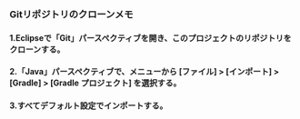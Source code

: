 ### Gitリポジトリのクローンメモ
#### 1.Eclipseで「Git」パースペクティブを開き、このプロジェクトのリポジトリをクローンする。
#### 2.「Java」パースペクティブで、メニューから [ファイル] > [インポート] > [Gradle] > [Gradle プロジェクト] を選択する。
#### 3.すべてデフォルト設定でインポートする。
